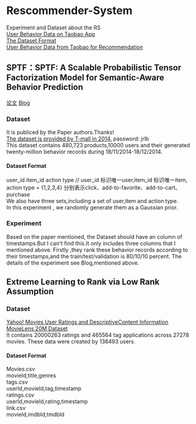 # Rescommender-System
Experiment and Dataset about the RS<br>
[User Behavior Data on Taobao App](https://tianchi.aliyun.com/datalab/dataSet.html?spm=5176.100073.0.0.16ca3ea7n771BU&dataId=46)<br>
[The Dataset Format](https://tianchi.aliyun.com/competition/information.htm?spm=5176.100067.5678.2.2f7378f6K40P0t&raceId=1)<br>
[User Behavior Data from Taobao for Recommendation](https://tianchi.aliyun.com/datalab/dataSet.html?spm=5176.100073.0.0.740b3ea7jTKRA1&dataId=649)
## SPTF：SPTF: A Scalable Probabilistic Tensor Factorization Model for Semantic-Aware Behavior Prediction
[论文](https://ieeexplore.ieee.org/document/8215531)
[Blog](https://statusrank.xyz/2018/11/14/SPTF/)<br>
### Dataset
  It is publiced by the Paper authors.Thanks!<br>
  [The dataset is provided by T-mall in 2014.]( http://pan.baidu.com/s/1mhQ0ifQ)  password: jrlb <br>
  This dataset contains 480,723 products,10000 users and their generated twenty-million behavior records during 18/11/2014-18/12/2014.
  #### Dataset Format
   user_id item_id action type  // user_id 标识唯一user,item_id 标识唯一item, action type  = {1,2,3,4} 分别表示click、add-to-favorite、add-to-cart、purchase  
   We also have three sets,including a set of user,item and action type.<br>
   In this experiment , we randomly generate them as a Gaussian prior.<br>
### Experiment
  Based on the paper mentioned, the Dataset should have an column of timestamps.But I can't find this.It only includes three columns that I mentioned above.
  Firstly ,they rank these behavior records according to their timestamps,and the train/test/validation is 80/10/10 percent.
  The details of the experiment see Blog,mentioned above.

## Extreme Learning to Rank via Low Rank Assumption
### Dataset
  [Yahoo! Movies User Ratings and DescriptiveContent Information ](https://webscope.sandbox.yahoo.com/catalog.php?datatype=r)<br>
  [ MovieLens 20M Dataset](https://grouplens.org/datasets/movielens/)<br>
  It contains 20000263 ratings and 465564 tag applications across 27278 movies. These data were created by 138493 users.
  #### Dataset Format 
  Movies.csv<br>
    movieId,title,genres<br>
  tags.csv<br>
    userId,movieId,tag,timestamp<br>
  ratings.csv<br>
    userId,movieId,rating,timestamp<br>
  link.csv<br>
    movieId,imdbId,tmdbId<br>

